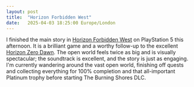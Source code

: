 ```yaml
---
layout: post
title:  "Horizon Forbidden West"
date:   2025-04-03 18:25:00 Europe/London
---
```


I finished the main story in [Horizon Forbidden West](https://www.metacritic.com/game/horizon-forbidden-west/) on PlayStation 5 this afternoon. It is a brilliant game and a worthy follow-up to the excellent [Horizon Zero Dawn](https://www.metacritic.com/game/horizon-zero-dawn/). The open world feels twice as big and is visually spectacular; the soundtrack is excellent, and the story is just as engaging. I'm currently wandering around the vast open world, finishing off quests and collecting everything for 100% completion and that all-important Platinum trophy before starting The Burning Shores DLC.
